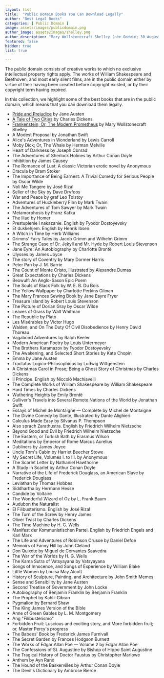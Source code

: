 ```yaml
---
layout: list
title:  "Public Domain Books You Can Download Legally"
author: "Best Legal Books"
categories: [ Public Domain ]
image: assets/images/publicdomain.png
author_image: assets/images/shelley.png
author_description: "Mary Wollstonecraft Shelley (née Godwin; 30 August 1797 – 1 February 1851) was an English novelist, short story writer, dramatist, essayist, biographer, and travel writer, best known for her Gothic novel Frankenstein; or, The Modern Prometheus (1818)."
featured: false
hidden: true
list: true

---
```


The public domain consists of creative works to which no exclusive intellectual property rights apply. The works of William Shakespeare and Beethoven, and most early silent films, are in the public domain either by virtue of their having been created before copyright existed, or by their copyright term having expired. 

In this collection, we highlight some of the best books that are in the public domain, which means that you can download them legally.

* [Pride and Prejudice](/pride-and-prejudice/) by Jane Austen
* [A Tale of Two Cities](/a-tale-of-two-cities/) by Charles Dickens
* [Frankenstein; Or, The Modern Prometheus](/frankenstein-or-the-modern-prometheus/) by Mary Wollstonecraft Shelley
* A Modest Proposal by Jonathan Swift
* Alice's Adventures in Wonderland by Lewis Carroll
* Moby Dick; Or, The Whale by Herman Melville
* Heart of Darkness by Joseph Conrad
* The Adventures of Sherlock Holmes by Arthur Conan Doyle
* Inhibition by James Causey
* The Romance of Lust: A classic Victorian erotic novel by Anonymous
* Dracula by Bram Stoker
* The Importance of Being Earnest: A Trivial Comedy for Serious People by Oscar Wilde
* Noli Me Tangere by José Rizal
* Seller of the Sky by Dave Dryfoos
* War and Peace by graf Leo Tolstoy
* Adventures of Huckleberry Finn by Mark Twain
* The Adventures of Tom Sawyer by Mark Twain
* Metamorphosis by Franz Kafka
* The Iliad by Homer
* Prestuplenie i nakazanie. English by Fyodor Dostoyevsky
* Et dukkehjem. English by Henrik Ibsen
* A Witch in Time by Herb Williams
* Grimms' Fairy Tales by Jacob Grimm and Wilhelm Grimm
* The Strange Case of Dr. Jekyll and Mr. Hyde by Robert Louis Stevenson
* Jane Eyre: An Autobiography by Charlotte Brontë
* Ulysses by James Joyce
* The story of Coventry by Mary Dormer Harris
* Peter Pan by J. M. Barrie
* The Count of Monte Cristo, Illustrated by Alexandre Dumas
* Great Expectations by Charles Dickens
* Beowulf: An Anglo-Saxon Epic Poem
* The Souls of Black Folk by W. E. B. Du Bois
* The Yellow Wallpaper by Charlotte Perkins Gilman
* The Mary Frances Sewing Book by Jane Eayre Fryer
* Treasure Island by Robert Louis Stevenson
* The Picture of Dorian Gray by Oscar Wilde
* Leaves of Grass by Walt Whitman
* The Republic by Plato
* Les Misérables by Victor Hugo
* Walden, and On The Duty Of Civil Disobedience by Henry David Thoreau
* Vagabond Adventures by Ralph Keeler
* Modern American Poetry by Louis Untermeyer
* The Brothers Karamazov by Fyodor Dostoyevsky
* The Awakening, and Selected Short Stories by Kate Chopin
* Emma by Jane Austen
* Tractatus Logico-Philosophicus by Ludwig Wittgenstein
* A Christmas Carol in Prose; Being a Ghost Story of Christmas by Charles Dickens
* Il Principe. English by Niccolò Machiavelli
* The Complete Works of William Shakespeare by William Shakespeare
* Hard Times by Charles Dickens
* Wuthering Heights by Emily Brontë
* Gulliver's Travels into Several Remote Nations of the World by Jonathan Swift
* Essays of Michel de Montaigne — Complete by Michel de Montaigne
* The Divine Comedy by Dante, Illustrated by Dante Alighieri
* Calculus Made Easy by Silvanus P. Thompson
* Also sprach Zarathustra. English by Friedrich Wilhelm Nietzsche
* Beyond Good and Evil by Friedrich Wilhelm Nietzsche
* The Eastern, or Turkish Bath by Erasmus Wilson
* Meditations by Emperor of Rome Marcus Aurelius
* Dubliners by James Joyce
* Uncle Tom's Cabin by Harriet Beecher Stowe
* My Secret Life, Volumes I. to III. by Anonymous
* The Scarlet Letter by Nathaniel Hawthorne
* A Study in Scarlet by Arthur Conan Doyle
* Narrative of the Life of Frederick Douglass, an American Slave by Frederick Douglass
* Leviathan by Thomas Hobbes
* Siddhartha by Hermann Hesse
* Candide by Voltaire
* The Wonderful Wizard of Oz by L. Frank Baum
* Audubon the Naturalist
* El Filibusterismo. English by José Rizal
* The Turn of the Screw by Henry James
* Oliver Twist by Charles Dickens
* The Time Machine by H. G. Wells
* Manifest der Kommunistischen Partei. English by Friedrich Engels and Karl Marx
* The Life and Adventures of Robinson Crusoe by Daniel Defoe
* Memoirs of Fanny Hill by John Cleland
* Don Quixote by Miguel de Cervantes Saavedra
* The War of the Worlds by H. G. Wells
* The Kama Sutra of Vatsyayana by Vatsyayana
* Songs of Innocence, and Songs of Experience by William Blake
* Little Women by Louisa May Alcott
* History of Sculpture, Painting, and Architecture by John Smith Memes
* Sense and Sensibility by Jane Austen
* Second Treatise of Government by John Locke
* Autobiography of Benjamin Franklin by Benjamin Franklin
* The Prophet by Kahlil Gibran
* Pygmalion by Bernard Shaw
* The King James Version of the Bible
* Anne of Green Gables by L. M. Montgomery
* Ang "Filibusterismo"
* Forbidden Fruit: Luscious and exciting story, and More forbidden fruit; or, Master Percy's progress
* The Babees' Book by Frederick James Furnivall
* The Secret Garden by Frances Hodgson Burnett
* The Works of Edgar Allan Poe — Volume 2 by Edgar Allan Poe
* The Confessions of St. Augustine by Bishop of Hippo Saint Augustine
* The Tragical History of Doctor Faustus by Christopher Marlowe
* Anthem by Ayn Rand
* The Hound of the Baskervilles by Arthur Conan Doyle
* The Devil's Dictionary by Ambrose Bierce
